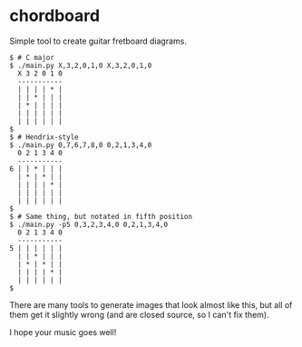 # chordboard

Simple tool to create guitar fretboard diagrams.

```
$ # C major
$ ./main.py X,3,2,0,1,0 X,3,2,0,1,0
  X 3 2 0 1 0
  -----------
  | | | | * |
  | | * | | |
  | * | | | |
  | | | | | |
  | | | | | |
$ 
$ # Hendrix-style
$ ./main.py 0,7,6,7,8,0 0,2,1,3,4,0
  0 2 1 3 4 0
  -----------
6 | | * | | |
  | * | * | |
  | | | | * |
  | | | | | |
  | | | | | |
$ 
$ # Same thing, but notated in fifth position
$ ./main.py -p5 0,3,2,3,4,0 0,2,1,3,4,0
  0 2 1 3 4 0
  -----------
5 | | | | | |
  | | * | | |
  | * | * | |
  | | | | * |
  | | | | | |
$ 
```

There are many tools to generate images that look almost like this, but all
of them get it slightly wrong (and are closed source, so I can't fix them).

I hope your music goes well!
